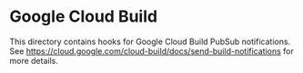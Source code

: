 # Google Cloud Build

This directory contains hooks for Google Cloud Build PubSub notifications. See
https://cloud.google.com/cloud-build/docs/send-build-notifications for more
details.
